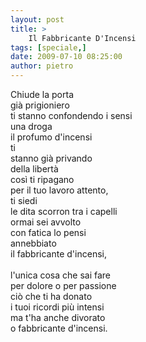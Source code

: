 ```yaml
---
layout: post
title: >
    Il Fabbricante D'Incensi
tags: [speciale,]
date: 2009-07-10 08:25:00
author: pietro
---
```

Chiude la porta<br/>già prigioniero<br/>ti stanno confondendo i sensi<br/>una droga<br/>il profumo d'incensi<br/>ti<br/>stanno già privando<br/>della libertà<br/>così ti ripagano<br/>per il tuo lavoro attento,<br/>ti siedi<br/>le dita scorron tra i capelli<br/>ormai sei avvolto<br/>con fatica lo pensi<br/>annebbiato<br/>il fabbricante d'incensi,<br/><br/>l'unica cosa che sai fare<br/>per dolore o per passione<br/>ciò che ti ha donato<br/>i tuoi ricordi più intensi<br/>ma t'ha anche divorato<br/>o fabbricante d'incensi.
